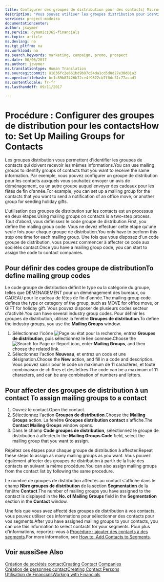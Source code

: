 ```yaml
---
title: Configurer des groupes de distribution pour des contacts| Microsoft Docs
description: "Vous pouvez utiliser les groupes distribution pour identifier les groupes contacts qui doivent recevoir les mêmes informations, par exemple, pour une campagne marketing ou une promotion."
services: project-madeira
documentationcenter: 
author: jswymer
ms.service: dynamics365-financials
ms.topic: article
ms.devlang: na
ms.tgt_pltfrm: na
ms.workload: na
ms.search.keywords: marketing, campaign, promo, prospect
ms.date: 06/06/2017
ms.author: jswymer
ms.translationtype: Human Translation
ms.sourcegitcommit: 81636fc2e661bd9b07c54da1cd5d0d27e30d01a2
ms.openlocfilehash: bc1c89b87426b72ce4f9522cb7f0dc31c77acad1
ms.contentlocale: fr-fr
ms.lasthandoff: 09/11/2017

---
```

# <a name="how-to-set-up-mailing-groups-for-contacts"></a><span data-ttu-id="29c97-103">Procédure : Configurer des groupes de distribution pour les contacts</span><span class="sxs-lookup"><span data-stu-id="29c97-103">How to: Set Up Mailing Groups for Contacts</span></span>
<span data-ttu-id="29c97-104">Les groupes distribution vous permettent d'identifier les groupes de contacts qui doivent recevoir les mêmes informations.</span><span class="sxs-lookup"><span data-stu-id="29c97-104">You can use mailing groups to identify groups of contacts that you want to receive the same information.</span></span> <span data-ttu-id="29c97-105">Par exemple, vous pouvez configurer un groupe de distribution pour les contacts auxquels vous souhaitez envoyer un avis de déménagement, ou un autre groupe auquel envoyer des cadeaux pour les fêtes de fin d'année.</span><span class="sxs-lookup"><span data-stu-id="29c97-105">For example, you can set up a mailing group for the contacts that you want to send a notification of an office move, or another group for sending holiday gifts.</span></span>

<span data-ttu-id="29c97-106">L'utilisation des groupes de distribution sur les contacts est un processus en deux étapes.</span><span class="sxs-lookup"><span data-stu-id="29c97-106">Using mailing groups on contacts is a two-step process.</span></span> <span data-ttu-id="29c97-107">Tout d'abord, vous définissez le code groupe de distribution.</span><span class="sxs-lookup"><span data-stu-id="29c97-107">First, you define the mailing group code.</span></span> <span data-ttu-id="29c97-108">Vous ne devez effectuer cette étape qu'une seule fois pour chaque groupe de distribution.</span><span class="sxs-lookup"><span data-stu-id="29c97-108">You only have to perform this step one time for each mailing group.</span></span> <span data-ttu-id="29c97-109">Une fois que vous disposez d'un code groupe de distribution, vous pouvez commencer à affecter ce code aux sociétés contact.</span><span class="sxs-lookup"><span data-stu-id="29c97-109">Once you have a mailing group code, you can start to assign the code to contact companies.</span></span>

## <a name="to-define-mailing-group-codes"></a><span data-ttu-id="29c97-110">Pour définir des codes groupe de distribution</span><span class="sxs-lookup"><span data-stu-id="29c97-110">To define mailing group codes</span></span>
<span data-ttu-id="29c97-111">Le code groupe de distribution définit le type ou la catégorie du groupe, telles que DÉMÉNAGEMENT pour un déménagement des bureaux, ou CADEAU pour le cadeau de fêtes de fin d'année.</span><span class="sxs-lookup"><span data-stu-id="29c97-111">The mailing group code defines the type or category of the group, such as MOVE for office move, or GIFT for holiday gift.</span></span> <span data-ttu-id="29c97-112">Vous pouvez disposer de plusieurs codes secteur d'activité.</span><span class="sxs-lookup"><span data-stu-id="29c97-112">You can have several industry group codes.</span></span> <span data-ttu-id="29c97-113">Pour définir les groupes de distribution, utilisez la fenêtre **Groupes de distribution**.</span><span class="sxs-lookup"><span data-stu-id="29c97-113">To define the industry groups, you use the **Mailing Groups** window.</span></span>

1. <span data-ttu-id="29c97-114">Sélectionnez l'icône ![Page ou état pour la recherche](media/ui-search/search_small.png "icône Page ou état pour la recherche"), entrez **Groupes de distribution**, puis sélectionnez le lien connexe.</span><span class="sxs-lookup"><span data-stu-id="29c97-114">Choose the ![Search for Page or Report](media/ui-search/search_small.png "Search for Page or Report icon") icon, enter **Mailing Groups**, and then choose the related link.</span></span>
2. <span data-ttu-id="29c97-115">Sélectionnez l'action **Nouveau**, et entrez un code et une désignation.</span><span class="sxs-lookup"><span data-stu-id="29c97-115">Choose the **New** action, and fill in a code and description.</span></span> <span data-ttu-id="29c97-116">Vous pouvez saisir pour le code un maximum de 11 caractères, et toute combinaison de chiffres et des lettres.</span><span class="sxs-lookup"><span data-stu-id="29c97-116">The code can be a maximum of 11 characters, and can be any combination of numbers and letters.</span></span>

## <span data-ttu-id="29c97-117"><a name="AssignMailGroupContact"></a> Pour affecter des groupes de distribution à un contact</span><span class="sxs-lookup"><span data-stu-id="29c97-117"><a name="AssignMailGroupContact"></a> To assign mailing groups to a contact</span></span>
1. <span data-ttu-id="29c97-118">Ouvrez le contact.</span><span class="sxs-lookup"><span data-stu-id="29c97-118">Open the contact.</span></span>
2. <span data-ttu-id="29c97-119">Sélectionnez l'action **Groupes de distribution**.</span><span class="sxs-lookup"><span data-stu-id="29c97-119">Choose the **Mailing Groups** action.</span></span> <span data-ttu-id="29c97-120">La fenêtre **Groupes distribution contact** s'affiche.</span><span class="sxs-lookup"><span data-stu-id="29c97-120">The **Contact Mailing Groups** window opens.</span></span>
3. <span data-ttu-id="29c97-121">Dans le champ **Code groupes de distribution**, sélectionnez le groupe de distribution à affecter.</span><span class="sxs-lookup"><span data-stu-id="29c97-121">In the **Mailing Groups Code** field, select the mailing group that you want to assign.</span></span>

<span data-ttu-id="29c97-122">Répétez ces étapes pour chaque groupe de distribution à affecter.</span><span class="sxs-lookup"><span data-stu-id="29c97-122">Repeat these steps to assign as many mailing groups as you want.</span></span> <span data-ttu-id="29c97-123">Vous pouvez également affecter des groupes de distribution à partir de la liste des contacts en suivant la même procédure.</span><span class="sxs-lookup"><span data-stu-id="29c97-123">You can also assign mailing groups from the contact list by following the same procedure.</span></span>

<span data-ttu-id="29c97-124">Le nombre de groupes de distribution affectés au contact s'affiche dans le champ **Nbre groupes de distribution** de la section **Segmentation** de la fenêtre **Contact**.</span><span class="sxs-lookup"><span data-stu-id="29c97-124">The number of mailing groups you have assigned to the contact is displayed in the **No. of Mailing Groups** field in the **Segmentation** section in the **Contact** window.</span></span>

<span data-ttu-id="29c97-125">Une fois que vous avez affecté des groupes de distribution à vos contacts, vous pouvez utiliser ces informations pour sélectionner des contacts pour vos segments.</span><span class="sxs-lookup"><span data-stu-id="29c97-125">After you have assigned mailing groups to your contacts, you can use this information to select contacts for your segments.</span></span> <span data-ttu-id="29c97-126">Pour plus d'informations, reportez-vous à [Procédure : ajouter des contacts à des segments](marketing-add-contact-segment.md).</span><span class="sxs-lookup"><span data-stu-id="29c97-126">For more information, see [How to: Add Contacts to Segments](marketing-add-contact-segment.md).</span></span>

## <a name="see-also"></a><span data-ttu-id="29c97-127">Voir aussi</span><span class="sxs-lookup"><span data-stu-id="29c97-127">See Also</span></span>
[<span data-ttu-id="29c97-128">Création de sociétés contact</span><span class="sxs-lookup"><span data-stu-id="29c97-128">Creating Contact Companies</span></span>](marketing-create-contact-companies.md)  
[<span data-ttu-id="29c97-129">Création de personnes contact</span><span class="sxs-lookup"><span data-stu-id="29c97-129">Creating Contact Persons</span></span>](marketing-create-contact-persons.md)  
[<span data-ttu-id="29c97-130">Utilisation de Financials</span><span class="sxs-lookup"><span data-stu-id="29c97-130">Working with Financials</span></span>](ui-work-product.md)

